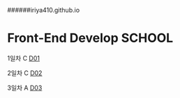 ######iriya410.github.io

# Front-End Develop SCHOOL

1일차 C
[D01](Class/D01(160614)/README.md)

2일차 C
[D02](Class/D02(160615)/README.md)
 
3일차 A
[D03](Assignment/D03(160616)/README.md)
